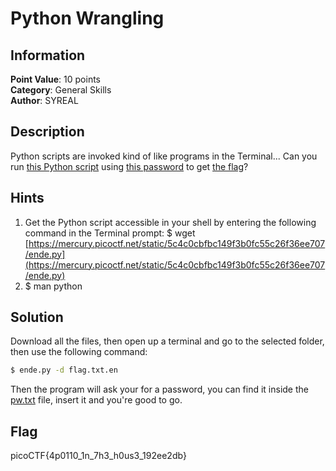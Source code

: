 # Python Wrangling

## Information

**Point Value**: 10 points  
**Category**: General Skills  
**Author**: SYREAL

## Description

Python scripts are invoked kind of like programs in the Terminal... Can you run [this Python script](./files/ende.py) using [this password](./files/pw.txt) to get [the flag](./files/flag.txt.en)?

## Hints

1. Get the Python script accessible in your shell by entering the following command in the Terminal prompt: $ wget [https://mercury.picoctf.net/static/5c4c0cbfbc149f3b0fc55c26f36ee707/ende.py](https://mercury.picoctf.net/static/5c4c0cbfbc149f3b0fc55c26f36ee707/ende.py)
2. $ man python

## Solution

Download all the files, then open up a terminal and go to the selected folder, then use the following command:

```sh
$ ende.py -d flag.txt.en
```

Then the program will ask your for a password, you can find it inside the [pw.txt](./files/pw.txt) file, insert it and you're good to go.

## Flag

picoCTF{4p0110_1n_7h3_h0us3_192ee2db}

